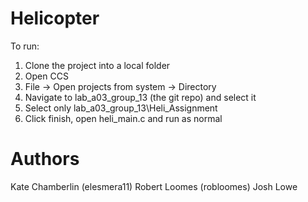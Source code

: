 # Helicopter

To run:

1. Clone the project into a local folder
2. Open CCS
3. File -> Open projects from system -> Directory
4. Navigate to lab_a03_group_13 (the git repo) and select it
5. Select only lab_a03_group_13\Heli_Assignment
6. Click finish, open heli_main.c and run as normal
# Authors
Kate Chamberlin (elesmera11) 
Robert Loomes (robloomes)
Josh Lowe
